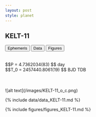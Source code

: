 ```yaml
---
layout: post
style: planet
---
```

<script src="../js/planets.js"></script>

## KELT-11

<!-- Tab links -->
<div class="tab">
<button class="tablinks" onclick="openCity(event, 'Ephemeris')">Ephemeris</button>
<button class="tablinks" onclick="openCity(event, 'Data')">Data</button>
<button class="tablinks" onclick="openCity(event, 'Figures')">Figures</button>
</div>

<!-- Tab content -->
<div id="Ephemeris" class="tabcontent" markdown="1">
<br/><br/>
$$P = 4.7362034(83) $$ day <br/>
$$T_0 = 2457440.8061(19) $$ BJD TDB
<br/><br/>
<br/><br/>
![alt text](/images/KELT-11_o_c.png)
</div>


<div id="Data" class="tabcontent" markdown="1">

{% include data/data_KELT-11.md %}

</div>

<div id="Figures" class="tabcontent" markdown="1">
{% include figures/figures_KELT-11.md %}
</div>


<script src="../js/tabs.js"></script>


